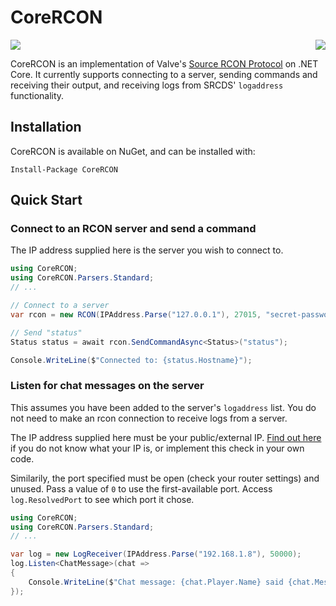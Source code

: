 # CoreRCON
<img src="https://cdn.rawgit.com/ScottKaye/CoreRCON/master/logo.png" align="right">

[![](https://readthedocs.org/projects/corercon/badge/?version=latest)](http://corercon.readthedocs.io/en/latest/)

CoreRCON is an implementation of Valve's [Source RCON Protocol](https://developer.valvesoftware.com/wiki/Source_RCON_Protocol) on .NET Core.  It currently supports connecting to a server, sending commands and receiving their output, and receiving logs from SRCDS' `logaddress` functionality.

## Installation
CoreRCON is available on NuGet, and can be installed with:
```
Install-Package CoreRCON
```

## Quick Start
### Connect to an RCON server and send a command
The IP address supplied here is the server you wish to connect to.
```cs
using CoreRCON;
using CoreRCON.Parsers.Standard;
// ...

// Connect to a server
var rcon = new RCON(IPAddress.Parse("127.0.0.1"), 27015, "secret-password");

// Send "status"
Status status = await rcon.SendCommandAsync<Status>("status");

Console.WriteLine($"Connected to: {status.Hostname}");
```

### Listen for chat messages on the server
This assumes you have been added to the server's `logaddress` list.  You do not need to make an rcon connection to receive logs from a server.

The IP address supplied here must be your public/external IP.  [Find out here](http://checkip.dyndns.it/) if you do not know what your IP is, or implement this check in your own code.

Similarily, the port specified must be open (check your router settings) and unused.  Pass a value of `0` to use the first-available port.  Access `log.ResolvedPort` to see which port it chose.
```cs
using CoreRCON;
using CoreRCON.Parsers.Standard;
// ...

var log = new LogReceiver(IPAddress.Parse("192.168.1.8"), 50000);
log.Listen<ChatMessage>(chat =>
{
	Console.WriteLine($"Chat message: {chat.Player.Name} said {chat.Message} on channel {chat.Channel}");
});
```